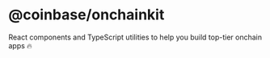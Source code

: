# @coinbase/onchainkit

React components and TypeScript utilities to help you build top-tier onchain apps 🔥
